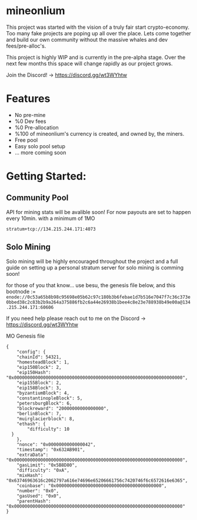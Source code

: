 # mineonlium
This project was started with the vision of a truly fair start crypto-economy. Too many fake projects are poping up all over the place. Lets come together and build our own community without the massive whales and dev fees/pre-alloc's.


This project is highly WIP and is currently in the pre-alpha stage. Over the next few months this space will change rapidly as our project grows. 


Join the Discord! -> https://discord.gg/wt3WYhtw 

# Features

* No pre-mine
* %0 Dev fees
* %0 Pre-allocation
* %100 of mineonlium's currency is created, and owned by, the miners. 
* Free pool
* Easy solo pool setup
* ... more coming soon



# Getting Started:

## Community Pool

API for mining stats will be avalible soon! For now payouts are set to happen every 10min. with a minimum of 1MO

```
stratum+tcp://134.215.244.171:4073
```


## Solo Mining

Solo mining will be highly encouraged throughout the project and a full guide on setting up a personal stratum server for solo mining is comming soon!

for those of you that know... use besu, the genesis file below, and this bootnode := `enode://0c53a65b8b98c95698e05b62c97c180b3b6febae1d7b516e7047f7c36c373e0bbed38c2c83b2b9a264a375886fb2c6a44e26938b1bee4c8e23e788938b49e00a@134.215.244.171:60606`

If you need help please reach out to me on the Discord -> https://discord.gg/wt3WYhtw

MO Genesis file
```
{
    "config": {
    "chainId": 54321,
    "homesteadBlock": 1,
    "eip150Block": 2,
    "eip150Hash": "0x0000000000000000000000000000000000000000000000000000000000000000",
    "eip155Block": 2,
    "eip158Block": 3,
    "byzantiumBlock": 4,
    "constantinopleBlock": 5,
    "petersburgBlock": 6,
    "blockreward": "20000000000000000",
    "berlinBlock": 7,
    "muirglacierblock": 8,
    "ethash": {
        "difficulty": 10
  }
    },
    "nonce": "0x0000000000000042",
    "timestamp": "0x632AB901",
    "extraData": "0x0000000000000000000000000000000000000000000000000000000000000000",
    "gasLimit": "0x5B8D80", 
    "difficulty": "0xA",
    "mixHash": "0x63746963616c2062797a616e74696e65206661756c7420746f6c6572616e6365",
    "coinbase": "0x0000000000000000000000000000000000000000",
    "number": "0x0",
    "gasUsed": "0x0",
    "parentHash": "0x0000000000000000000000000000000000000000000000000000000000000000"
}
```
